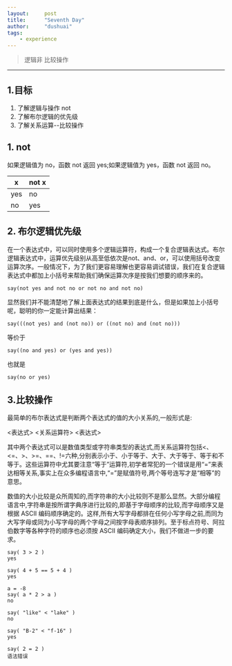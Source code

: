 ```yaml
---
layout:     post
title:      "Seventh Day"
author:     "dushuai"
tags:
    - experience
---
```


> 逻辑非 比较操作

<!--more-->

---

## 1.目标

1. 了解逻辑与操作 not
2. 了解布尔逻辑的优先级
3. 了解关系运算--比较操作


## 1. not 

如果逻辑值为 no，函数 not 返回 yes;如果逻辑值为 yes，函数 not 返回 no。

x      |  not x
------ | ----------
yes    |  no
no     |  yes

## 2. 布尔逻辑优先级

在一个表达式中，可以同时使用多个逻辑运算符，构成一个复合逻辑表达式。布尔逻辑表达式中，运算优先级别从高至低依次是not、and、or，可以使用括号改变运算次序。一般情况下，为了我们更容易理解也更容易调试错误，我们在复合逻辑表达式中都加上小括号来帮助我们确保运算次序是按我们想要的顺序来的。

```say(not yes and not no or not no and not no)```

显然我们并不能清楚地了解上面表达式的结果到底是什么，但是如果加上小括号呢，聪明的你一定能计算出结果：

```say(((not yes) and (not no)) or ((not no) and (not no)))```

等价于

```say((no and yes) or (yes and yes))```

也就是

```say(no or yes)```

## 3.比较操作

最简单的布尔表达式是判断两个表达式的值的大小关系的,一般形式是:

<表达式> <关系运算符> <表达式>

其中两个表达式可以是数值类型或字符串类型的表达式,而关系运算符包括<、<=、>、>=、==、!=六种,分别表示小于、小于等于、大于、大于等于、等于和不等于。这些运算符中尤其要注意“等于”运算符,初学者常犯的一个错误是用“=”来表达相等关系,事实上在众多编程语言中,“=”是赋值符号,两个等号连写才是“相等”的意思。

数值的大小比较是众所周知的,而字符串的大小比较则不是那么显然。大部分编程语言中,字符串是按所谓字典序进行比较的,即基于字母顺序的比较,而字母顺序又是根据 ASCII 编码顺序确定的。这样,所有大写字母都排在任何小写字母之前,而同为大写字母或同为小写字母的两个字母之间按字母表顺序排列。至于标点符号、阿拉伯数字等各种字符的顺序也必须按 ASCII 编码确定大小，我们不做进一步的要求。

```
say( 3 > 2 )
yes

say( 4 + 5 == 5 + 4 )
yes

a = -8
say( a * 2 > a )
no

say( "like" < "lake" )
no

say( "B-2" < "f-16" )
yes

say( 2 = 2 )
语法错误
```